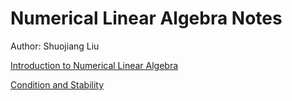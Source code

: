 # Numerical Linear Algebra Notes

Author: Shuojiang Liu

[Introduction to Numerical Linear Algebra](./Basics/README.md)

[Condition and Stability](./Condition%20and%20Stability/README.md)
